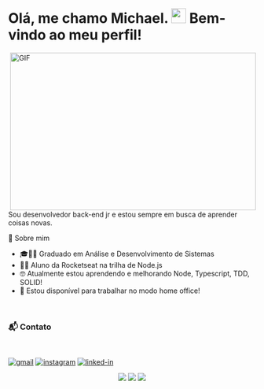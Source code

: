 # Olá, me chamo Michael. <img src="https://raw.githubusercontent.com/iampavangandhi iampavangandhi/master/gifs/Hi.gif" width="30px"> Bem-vindo ao meu perfil!

<img align="right" alt="GIF" src="https://giphy.com/gifs/90s-80s-illustration-l0HlNaQ6gWfllcjDO/fullscreen" width="500" height="320" />

<br/>

Sou desenvolvedor back-end jr e estou sempre em busca de aprender coisas novas.
<br/>

🚀 Sobre mim
<br/>

- 🎓👨‍🎓 Graduado em Análise e Desenvolvimento de Sistemas
- 👨‍🎓 Aluno da Rocketseat na trilha de Node.js
- 🤓 Atualmente estou aprendendo e melhorando Node, Typescript, TDD, SOLID!
- 💬 Estou disponível para trabalhar no modo home office!

<br/>

### 📬 Contato
<br/>

[![gmail](https://img.shields.io/badge/Gmail-D14836?style=for-the-badge&logo=Gmail&logoColor=white)](mailto:gama.michael@gmail.com)
[![instagram](https://img.shields.io/badge/Instagram-E4405F?style=for-the-badge&logo=instagram&logoColor=white)](https://www.instagram.com/michaelgama10/)
[![linked-in](https://img.shields.io/badge/Linkedin-0077B5?style=for-the-badge&logo=LinkedIn&logoColor=white)](https://www.linkedin.com/in/michael-gama-31175a208/)

<div align="center"> 
 
 ![](https://img.shields.io/badge/OS-Linux-informational?style=flat&logo=<LOGO_NAME>&logoColor=white&color=2bbc8a)
 ![](https://img.shields.io/badge/Editor-VSCode-informational?style=flat&logo=<LOGO_NAME>&logoColor=white&color=2bbc8a)
 ![](https://img.shields.io/badge/Code-Javascript&&NodeJs&&TypeScript-informational?style=flat&logo=<LOGO_NAME>&logoColor=white&color=2bbc8a)
 
</div>